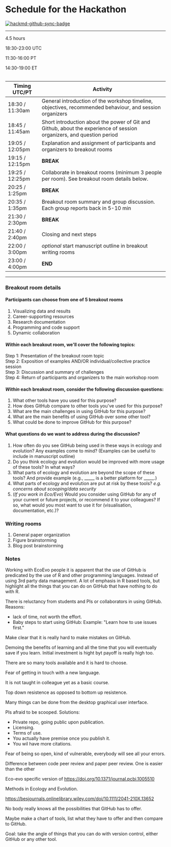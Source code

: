 # Schedule for the Hackathon

[![hackmd-github-sync-badge](https://hackmd.io/FOu6L9mUTeWfhtQJRCbz4g/badge)](https://hackmd.io/FOu6L9mUTeWfhtQJRCbz4g)

---

4.5 hours

18:30-23:00 UTC

11:30-16:00 PT

14:30-19:00 ET <br/><br/>

| Timing UTC/PT | Activity |
|-----------------| --------------------------------------------------------------------------------------------------|
|18:30 / 11:30am | General introduction of the workshop timeline, objectives, recommended behaviour, and session organizers|
|18:45 / 11:45am | Short introduction about the power of Git and Github, about the experience of session organizers, and question period |
|19:05 / 12:05pm | Explanation and assignment of participants and organizers to breakout rooms|
|19:15 / 12:15pm | **BREAK** |
|19:25 / 12:25pm | Collaborate in breakout rooms (minimum 3 people per room). See breakout room details below.
|20:25 / 1:25pm  | **BREAK**|
|20:35 / 1:35pm  | Breakout room summary and group discussion. Each group reports back in 5-10 min|
|21:30 / 2:30pm  | **BREAK** |
|21:40 / 2:40pm  | Closing and next steps  |
|22:00 / 3:00pm  | *optional* start manuscript outline in breakout writing rooms|
|23:00 / 4:00pm  | **END** |

---
### Breakout room details
#### Participants can choose from one of 5 breakout rooms
1) Visualizing data and results
2) Career-supporting resources
3) Research documentation
4) Programming and code support
5) Dynamic collaboration

#### *Within* each breakout room, we'll cover the following topics:  
Step 1: Presentation of the breakout room topic  
Step 2: Exposition of examples AND/OR individual/collective practice session  
Step 3: Discussion and summary of challenges  
Step 4: Return of participants and organizers to the main workshop room  

#### *Within* each breakout room, consider the following discussion questions:
1) What other tools have you used for this purpose?
2) How does GitHub compare to other tools you've used for this purpose?
3) What are the main challenges in using GitHub for this purpose?
4) What are the main benefits of using GitHub over some other tool?
5) What could be done to improve GitHub for this purpose?
	

#### What questions do we want to address during the discussion?
1) How often do you see GitHub being used in these ways in ecology and evolution? Any examples come to mind? (Examples can be useful to include in manuscript outline)
2) Do you think ecology and evolution would be improved with more usage of these tools? In what ways? 
3) What parts of ecology and evolution are beyond the scope of these tools? And provide example (e.g., _____ is a better platform for _____.)
4) What parts of ecology and evolution are put at risk by these tools? *e.g. concerns about scooping/data security*
5) (*If you work in Eco/Evo*) Would you consider using GitHub for any of your current or future projects, or recommend it to your colleagues? If so, what would you most want to use it for (visualisation, documentation, etc.)?

### Writing rooms
1) General paper organization
2) Figure brainstorming
3) Blog post brainstorming

### Notes
Working with EcoEvo people it is apparent that the use of GitHub is predicated by the use of R and other programming languages. Instead of using 3rd party data management. A lot of emphasis in R based tools, but highlight all the things that you can do on GitHub that have nothing to do with R.

There is reluctancy from students and PIs or collaborators in using GitHub. Reasons:

- lack of time, not worth the effort.
- Baby steps to start using GitHub:
Example: "Learn how to use issues first." 

Make clear that it is really hard to make mistakes on GitHub.

Demoing the benefits of learning and all the time that you will eventually save if you learn. Initial investment is hight byt payoff is really high too.

There are so many tools available and it is hard to choose.

Fear of getting in touch with a new language.

It is not taught in colleague yet as a basic course.

Top down resistence as opposed to bottom up resistence.

Many things can be done from the desktop graphical user interface.

PIs afraid to be scooped. Solutions:
- Private repo, going public upon publication.
- Licensing.
- Terms of use.
- You actually have premise once you publish it.
- You wil have more citations.

Fear of being so open, kind of vulnerable, everybody will see all your errors.

Difference between code peer review and paper peer review. One is easier than the other  

Eco-evo specific version of https://doi.org/10.1371/journal.pcbi.1005510

Methods in Ecology and Evolution.

https://besjournals.onlinelibrary.wiley.com/doi/10.1111/2041-210X.13652

No body really knows all the possibilities that GitHub has to offer.

Maybe make a chart of tools, list what they have to offer and then compare to GitHub.

Goal: take the angle of things that you can do with version control, either GitHub or any other tool.